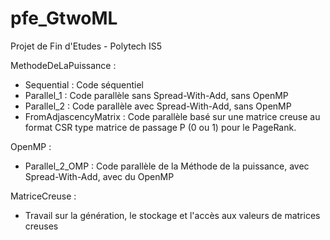# pfe_GtwoML
Projet de Fin d'Etudes - Polytech IS5

MethodeDeLaPuissance :
- Sequential : Code séquentiel
- Parallel_1 : Code parallèle sans Spread-With-Add, sans OpenMP
- Parallel_2 : Code parallèle avec Spread-With-Add, sans OpenMP
- FromAdjascencyMatrix : Code parallèle basé sur une matrice creuse au format CSR type matrice de passage P (0 ou 1) pour le PageRank.

OpenMP :
- Parallel_2_OMP : Code parallèle de la Méthode de la puissance, avec Spread-With-Add, avec du OpenMP

MatriceCreuse :
- Travail sur la génération, le stockage et l'accès aux valeurs de matrices creuses
